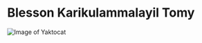 # Blesson Karikulammalayil Tomy


![Image of Yaktocat](https://octodex.github.com/images/yaktocat.png)
